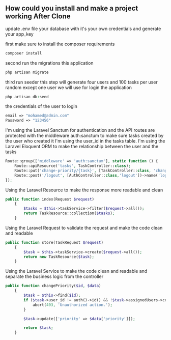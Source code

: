 
## How could you install and make a project working After Clone
update .env file your database with it's your own credentials and generate your app_key

first make sure to install the composer requirements
```php
composer install
```
second run the migrations this application
```php
php artisan migrate
```
third run seeder this step will generate four users and 100 tasks per user random except one user we will use for login the application

```php
php artisan db:seed
```


the credentials of the user to login
```php
email => "mohamed@admin.com"
Password => "123456"
```

I'm using the Laravel Sanctum for authentication and the API routes are protected with the middleware auth:sanctum
to make sure tasks created by the user who created it I'm using the user_id in the tasks table. 
I'm using the Laravel Eloquent ORM to make the relationship between the user and the tasks

```php
Route::group(['middleware' => 'auth:sanctum'], static function () {
    Route::apiResource('tasks', TaskController::class);
    Route::put('change-priority/{task}', [TaskController::class, 'changePriority']);
    Route::post('/logout', [AuthController::class,'logout'])->name('logout');
});
```

Using the Laravel Resource to make the response more readable and clean
```php
public function index(Request $request)
    {
        $tasks = $this->taskService->filter($request->all());
        return TaskResource::collection($tasks);
    }
```
Using the Laravel Request to validate the request and make the code clean and readable
```php
public function store(TaskRequest $request)
    {
        $task = $this->taskService->create($request->all());
        return new TaskResource($task);
    }
```
Using the Laravel Service to make the code clean and readable and separate the business logic from the controller
```php
public function changePriority($id, $data)
    {
        $task = $this->find($id);
        if ($task->user_id != auth()->id() && !$task->assignedUsers->contains(auth()->id())) {
            abort(403, 'Unauthorized action.');
        }

        $task->update(['priority' => $data['priority']]);

        return $task;
    }
```
